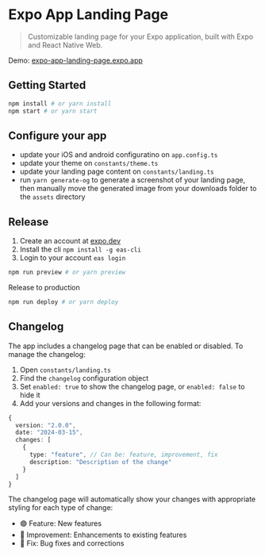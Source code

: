 # Expo App Landing Page

> Customizable landing page for your Expo application, built with Expo and React Native Web.

Demo: [expo-app-landing-page.expo.app](https://expo-app-landing-page.expo.app/)

## Getting Started

```bash
npm install # or yarn install
npm start # or yarn start
```

## Configure your app

- update your iOS and android configuratino on `app.config.ts`
- update your theme on `constants/theme.ts`
- update your landing page content on `constants/landing.ts`
- run `yarn generate-og` to generate a screenshot of your landing page, then manually move the generated image from your downloads folder to the `assets` directory

## Release

1. Create an account at [expo.dev](https://expo.dev)
2. Install the cli `npm install -g eas-cli`
3. Login to your account `eas login`

```bash
npm run preview # or yarn preview
```

Release to production

```bash
npm run deploy # or yarn deploy
```

## Changelog

The app includes a changelog page that can be enabled or disabled. To manage the changelog:

1. Open `constants/landing.ts`
2. Find the `changelog` configuration object
3. Set `enabled: true` to show the changelog page, or `enabled: false` to hide it
4. Add your versions and changes in the following format:

```typescript
{
  version: "2.0.0",
  date: "2024-03-15",
  changes: [
    {
      type: "feature", // Can be: feature, improvement, fix
      description: "Description of the change"
    }
  ]
}
```

The changelog page will automatically show your changes with appropriate styling for each type of change:

- 🟣 Feature: New features
- 🔵 Improvement: Enhancements to existing features
- 🔴 Fix: Bug fixes and corrections
